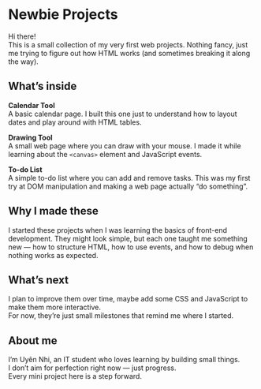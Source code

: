 # Newbie Projects

Hi there!  
This is a small collection of my very first web projects. Nothing fancy, just me trying to figure out how HTML works (and sometimes breaking it along the way).

## What’s inside

**Calendar Tool**  
A basic calendar page. I built this one just to understand how to layout dates and play around with HTML tables.

**Drawing Tool**  
A small web page where you can draw with your mouse. I made it while learning about the `<canvas>` element and JavaScript events.

**To-do List**  
A simple to-do list where you can add and remove tasks. This was my first try at DOM manipulation and making a web page actually “do something”.

## Why I made these

I started these projects when I was learning the basics of front-end development. They might look simple, but each one taught me something new — how to structure HTML, how to use events, and how to debug when nothing works as expected.

## What’s next

I plan to improve them over time, maybe add some CSS and JavaScript to make them more interactive.  
For now, they’re just small milestones that remind me where I started.

## About me

I’m Uyên Nhi, an IT student who loves learning by building small things.  
I don’t aim for perfection right now — just progress.  
Every mini project here is a step forward.

